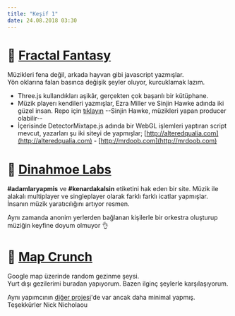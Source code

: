 ```yaml
--- 
title: "Keşif 1"
date: 24.08.2018 03:30
---
```



# 🚩 [Fractal Fantasy](https://fractalfantasy.net)
Müzikleri fena değil, arkada hayvan gibi javascript yazmışlar.  
Yön oklarına falan basınca değişik şeyler oluyor, kurcuklamak lazım.

- Three.js kullandıkları aşikâr, gerçekten çok başarılı bir kütüphane.
- Müzik playerı kendileri yazmışlar, Ezra Miller ve Sinjin Hawke adında iki güzel insan. Repo için [tıklayın](https://github.com/ezmill/ffplayer) --Sinjin Hawke, müzikleri yapan producer olabilir--
- İçerisinde DetectorMixtape.js adında bir WebGL işlemleri yaptıran script mevcut, yazarları şu iki siteyi de yapmışlar; [http://alteredqualia.com](http://alteredqualia.com) - [http://mrdoob.com](http://mrdoob.com)


# 🚩 [Dinahmoe Labs](http://labs.dinahmoe.com/plink/)
**#adamlaryapmis** ve **#kenardakalsin** etiketini hak eden bir site. Müzik ile alakalı multiplayer ve singleplayer olarak farklı farklı icatlar yapmışlar. İnsanın müzik yaratıcılığını artıyor resmen. 

Aynı zamanda anonim yerlerden bağlanan kişilerle bir orkestra oluşturup müziğin keyfine doyum olmuyor 👌

# 🚩 [Map Crunch](http://www.mapcrunch.com/)
Google map üzerinde random gezinme şeysi.  
Yurt dışı gezilerimi buradan yapıyorum. Bazen ilginç şeylerle karşılaşıyorum.

Aynı yapımcının [diğer projesi](https://www.instantstreetview.com/)'de var ancak daha minimal yapmış. Teşekkürler Nick Nicholaou
